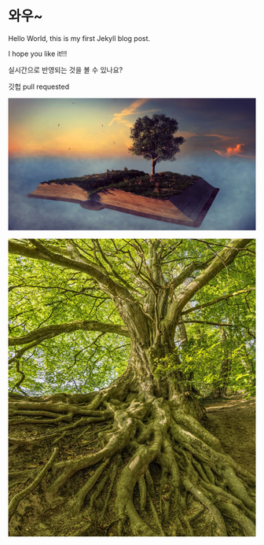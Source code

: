 # 와우~

Hello World, this is my first Jekyll blog post.



I hope you like it!!! 



실시간으로 반영되는 것을 볼 수 있나요? 


깃헙 pull requested




<img src="../images/2024-11-30-first-posting/a-book-g24b12dc9f_1920.jpg" alt="a-book-g24b12dc9f_1920" />



![beech-3385957_1920](../images/2024-11-30-first-posting/beech-3385957_1920.jpg)